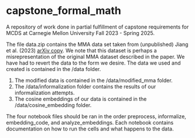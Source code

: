 # capstone_formal_math

A repository of work done in partial fulfillment of capstone requirements for MCDS at Carnegie Mellon University Fall 2023 - Spring 2025. 

The file data.zip contains the MMA data set taken from (unpublished) Jiang et al. (2023) [arXiv copy](https://arxiv.org/abs/2311.03755). We note that this dataset is perhaps a misrepresentation of the original MMA dataset described in the paper. We have had to revert the data to the form we desire. The data we used and created is contained in the /data folder.

1. The modified data is contained in the /data/modified_mma folder. 
2. The /data/informalization folder contains the results of our informalization attempts. 
3. The cosine embeddings of our data is contained in the /data/cosine_embedding folder.

The four notebook files should be ran in the order preprocess, informalize, embedding_code, and analyze_embeddings. Each notebook contains documentation on how to run the cells and what happens to the data. 


